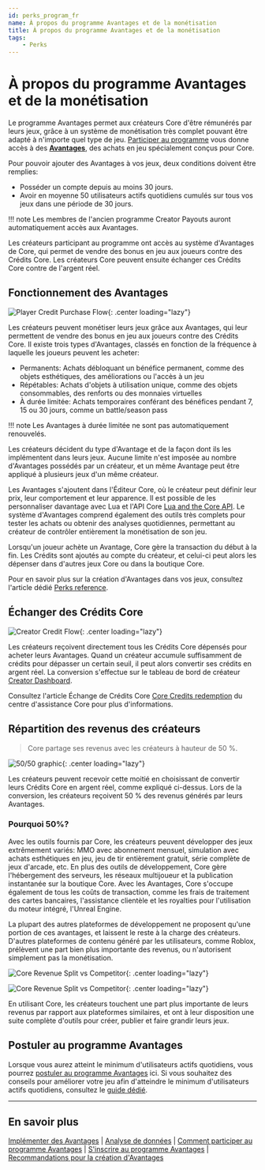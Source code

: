 ```yaml
---
id: perks_program_fr
name: À propos du programme Avantages et de la monétisation
title: À propos du programme Avantages et de la monétisation
tags:
    - Perks
---
```


<style>
.md-typeset img {
    max-width: 100% !important;
}
</style>

# À propos du programme Avantages et de la monétisation

Le programme Avantages permet aux créateurs Core d'être rémunérés par leurs jeux, grâce à un système de monétisation très complet pouvant être adapté à n'importe quel type de jeu. [Participer au programme](joining_perks.fr.md) vous donne accès à des [**Avantages**](implementing_perks.fr.md), des achats en jeu spécialement conçus pour Core.

Pour pouvoir ajouter des Avantages à vos jeux, deux conditions doivent être remplies:

- Posséder un compte depuis au moins 30 jours.
- Avoir en moyenne 50 utilisateurs actifs quotidiens cumulés sur tous vos jeux dans une période de 30 jours.

!!! note
    Les membres de l'ancien programme Creator Payouts auront automatiquement accès aux Avantages.

Les créateurs participant au programme ont accès au système d'Avantages de Core, qui permet de vendre des bonus en jeu aux joueurs contre des Crédits Core. Les créateurs Core peuvent ensuite échanger ces Crédits Core contre de l'argent réel.

## Fonctionnement des Avantages

![Player Credit Purchase Flow](../img/Perks/Perks_PlayerPurchaseFlow.png){: .center loading="lazy"}

Les créateurs peuvent monétiser leurs jeux grâce aux Avantages, qui leur permettent de vendre des bonus en jeu aux joueurs contre des Crédits Core. Il existe trois types d'Avantages, classés en fonction de la fréquence à laquelle les joueurs peuvent les acheter:

- Permanents: Achats débloquant un bénéfice permanent, comme des objets esthétiques, des améliorations ou l'accès à un jeu
- Répétables: Achats d'objets à utilisation unique, comme des objets consommables, des renforts ou des monnaies virtuelles
- À durée limitée: Achats temporaires conférant des bénéfices pendant 7, 15 ou 30 jours, comme un battle/season pass

!!! note
    Les Avantages à durée limitée ne sont pas automatiquement renouvelés.

Les créateurs décident du type d'Avantage et de la façon dont ils les implémentent dans leurs jeux. Aucune limite n'est imposée au nombre d'Avantages possédés par un créateur, et un même Avantage peut être appliqué à plusieurs jeux d'un même créateur.

Les Avantages s'ajoutent dans l'Éditeur Core, où le créateur peut définir leur prix, leur comportement et leur apparence. Il est possible de les personnaliser davantage avec Lua et l'API Core [Lua and the Core API](https://docs.coregames.com/core_api/#player). Le système d'Avantages comprend également des outils très complets pour tester les achats ou obtenir des analyses quotidiennes, permettant au créateur de contrôler entièrement la monétisation de son jeu.

Lorsqu'un joueur achète un Avantage, Core gère la transaction du début à la fin. Les Crédits sont ajoutés au compte du créateur, et celui-ci peut alors les dépenser dans d'autres jeux Core ou dans la boutique Core.

Pour en savoir plus sur la création d'Avantages dans vos jeux, consultez l'article dédié [Perks reference](implementing_perks.fr.md).

## Échanger des Crédits Core

![Creator Credit Flow](../img/Perks/Perks_CreatorCreditFlow.png){: .center loading="lazy"}

Les créateurs reçoivent directement tous les Crédits Core dépensés pour acheter leurs Avantages. Quand un créateur accumule suffisamment de crédits pour dépasser un certain seuil, il peut alors convertir ses crédits en argent réel. La conversion s'effectue sur le tableau de bord de créateur [Creator Dashboard](https://www.coregames.com/create/dashboard).

Consultez l'article Échange de Crédits Core [Core Credits redemption](https://support.coregames.com/hc/en-us/articles/1500000063422-Earned-vs-Purchased-Core-Credits) du centre d'assistance Core pour plus d'informations.

## Répartition des revenus des créateurs

> Core partage ses revenus avec les créateurs à hauteur de 50 %.

![50/50 graphic](../img/Perks/Perks_FiftyFifty.png){: .center loading="lazy"}

Les créateurs peuvent recevoir cette moitié en choisissant de convertir leurs Crédits Core en argent réel, comme expliqué ci-dessus. Lors de la conversion, les créateurs reçoivent 50 % des revenus générés par leurs Avantages.

### Pourquoi 50%?

Avec les outils fournis par Core, les créateurs peuvent développer des jeux extrêmement variés: MMO avec abonnement mensuel, simulation avec achats esthétiques en jeu, jeu de tir entièrement gratuit, série complète de jeux d'arcade, etc. En plus des outils de développement, Core gère l'hébergement des serveurs, les réseaux multijoueur et la publication instantanée sur la boutique Core. Avec les Avantages, Core s'occupe également de tous les coûts de transaction, comme les frais de traitement des cartes bancaires, l'assistance clientèle et les royalties pour l'utilisation du moteur intégré, l'Unreal Engine.

La plupart des autres plateformes de développement ne proposent qu'une portion de ces avantages, et laissent le reste à la charge des créateurs. D'autres plateformes de contenu généré par les utilisateurs, comme Roblox, prélèvent une part bien plus importante des revenus, ou n'autorisent simplement pas la monétisation.

![Core Revenue Split vs Competitor](../img/Perks/Perks_CoreRoblox.png){: .center loading="lazy"}

![Core Revenue Split vs Competitor](../img/Perks/Perks_PlatformCostChart.png){: .center loading="lazy"}

En utilisant Core, les créateurs touchent une part plus importante de leurs revenus par rapport aux plateformes similaires, et ont à leur disposition une suite complète d'outils pour créer, publier et faire grandir leurs jeux.

## Postuler au programme Avantages

Lorsque vous aurez atteint le minimum d'utilisateurs actifs quotidiens, vous pourrez [postuler au programme Avantages](joining_perks.fr.md) ici. Si vous souhaitez des conseils pour améliorer votre jeu afin d'atteindre le minimum d'utilisateurs actifs quotidiens, consultez le [guide dédié](https://docs.coregames.com/tutorials/improving_your_game/).

---

## En savoir plus

[Implémenter des Avantages](implementing_perks.fr.md) | [Analyse de données](creator_analytics.md) | [Comment participer au programme Avantages](https://support.coregames.com/hc/en-us/articles/1500000063182-How-to-Join-the-Perks-Program) | [S'inscrire au programme Avantages](https://support.coregames.com/hc/en-us/articles/1500000063581-Enrolling-in-the-Perks-Program) | [Recommandations pour la création d'Avantages](perks_rules.fr.md)
